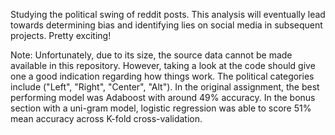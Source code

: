 Studying the political swing of reddit posts. This analysis will eventually lead towards determining bias and identifying lies on social media in subsequent projects. Pretty exciting!

Note: 
Unfortunately, due to its size, the source data cannot be made available in this repository. However, taking a look at the code should give one a good indication regarding how things work. The political categories include ("Left", "Right", "Center", "Alt"). In the original assignment, the best performing model was Adaboost with around 49% accuracy. In the bonus section with a uni-gram model, logistic regression was able to score 51% mean accuracy across K-fold cross-validation.
